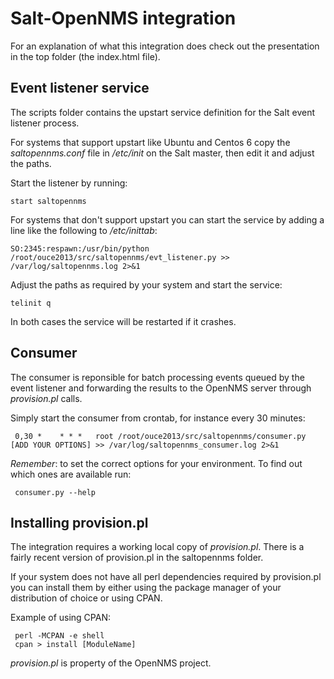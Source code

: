Salt-OpenNMS integration
========================

For an explanation of what this integration does check out
the presentation in the top folder (the index.html file).

Event listener service
----------------------

The scripts folder contains the upstart service definition
for the Salt event listener process.

For systems that support upstart like Ubuntu and Centos 6
copy the *saltopennms.conf* file in */etc/init* on the Salt master,
then edit it and adjust the paths.

Start the listener by running:

    start saltopennms

For systems that don't support upstart you can start the service
by adding a line like the following to */etc/inittab*:

    SO:2345:respawn:/usr/bin/python /root/ouce2013/src/saltopennms/evt_listener.py >> /var/log/saltopennms.log 2>&1

Adjust the paths as required by your system and start the service:

    telinit q

In both cases the service will be restarted if it crashes.

Consumer
--------

The consumer is reponsible for batch processing events queued by the event
listener and forwarding the results to the OpenNMS server through
*provision.pl* calls.

Simply start the consumer from crontab, for instance every 30 minutes:

     0,30 *    * * *   root /root/ouce2013/src/saltopennms/consumer.py [ADD YOUR OPTIONS] >> /var/log/saltopennms_consumer.log 2>&1

*Remember*: to set the correct options for your environment. To find out
which ones are available run:

     consumer.py --help

Installing provision.pl
-----------------------

The integration requires a working local copy of *provision.pl*.
There is a fairly recent version of provision.pl in the saltopennms folder.

If your system does not have all perl dependencies required by
provision.pl you can install them by either using the package manager
of your distribution of choice or using CPAN.

Example of using CPAN:

     perl -MCPAN -e shell
     cpan > install [ModuleName]


*provision.pl* is property of the OpenNMS project.

